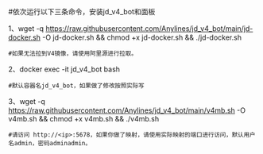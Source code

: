 #依次运行以下三条命令，安装jd_v4_bot和面板

1、wget -q https://raw.githubusercontent.com/Anylines/jd_v4_bot/main/jd-docker.sh -O jd-docker.sh && chmod +x jd-docker.sh && ./jd-docker.sh
   
    #如果无法拉到V4镜像，请使用阿里源进行拉取。


2、docker exec -it jd_v4_bot bash 
   
    #默认容器名jd_v4_bot，如果做了修改按照实际写


3、wget -q https://raw.githubusercontent.com/Anylines/jd_v4_bot/main/v4mb.sh -O v4mb.sh && chmod +x v4mb.sh && ./v4mb.sh

    #请访问 http://<ip>:5678，如果你做了映射，请使用实际映射的端口进行访问，默认用户名admin，密码adminadmin。
